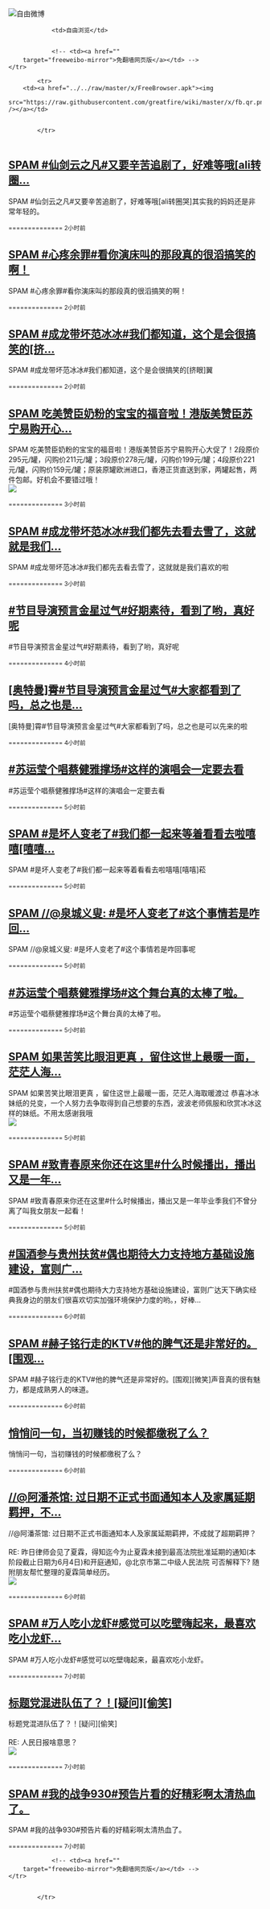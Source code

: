 

<img src="../../raw/master/x/freeweibo.png" alt="自由微博"/>
<table>
    <tr>
                
                <td>自由浏览</td>
        
        
                <!-- <td><a href=""
        target="freeweibo-mirror">免翻墙网页版</a></td> -->
    </tr>
    
            <tr>
        <td><a href="../../raw/master/x/FreeBrowser.apk"><img
        src="https://raw.githubusercontent.com/greatfire/wiki/master/x/fb.qr.png" /></a></td>

        
            </tr>
</table>
<h2>
	<a href="https://freeweibo.com/weibo/3985982929962145" target="freeweibo-mirror">SPAM #仙剑云之凡#又要辛苦追剧了，好难等哦[ali转圈…</a>
</h2>
<p>SPAM #仙剑云之凡#又要辛苦追剧了，好难等哦[ali转圈哭]其实我的妈妈还是非常年轻的。</p>
<p>
	<small> ============== 2小时前</small>
</p><h2>
	<a href="https://freeweibo.com/weibo/3985980350593412" target="freeweibo-mirror">SPAM #心疼余罪#看你演床叫的那段真的很滔搞笑的啊！</a>
</h2>
<p>SPAM #心疼余罪#看你演床叫的那段真的很滔搞笑的啊！</p>
<p>
	<small> ============== 2小时前</small>
</p><h2>
	<a href="https://freeweibo.com/weibo/3985980320795801" target="freeweibo-mirror">SPAM #成龙带坏范冰冰#我们都知道，这个是会很搞笑的[挤…</a>
</h2>
<p>SPAM #成龙带坏范冰冰#我们都知道，这个是会很搞笑的[挤眼]翼</p>
<p>
	<small> ============== 2小时前</small>
</p><h2>
	<a href="https://freeweibo.com/weibo/3985977619684765" target="freeweibo-mirror">SPAM 吃美赞臣奶粉的宝宝的福音啦！港版美赞臣苏宁易购开心…</a>
</h2>
<p>SPAM 吃美赞臣奶粉的宝宝的福音啦！港版美赞臣苏宁易购开心大促了！2段原价295元/罐，闪购价211元/罐；3段原价278元/罐，闪购价199元/罐；4段原价221元/罐，闪购价159元/罐；原装原罐欧洲进口，香港正货直送到家，两罐起售，两件包邮。好机会不要错过哦！<br><img src="http://ww3.sinaimg.cn/large/602cd15ajw1f4tsbea0kgj20k00zkwih.jpg"></p>
<p>
	<small> ============== 3小时前</small>
</p><h2>
	<a href="https://freeweibo.com/weibo/3985972716884168" target="freeweibo-mirror">SPAM #成龙带坏范冰冰#我们都先去看去雪了，这就就是我们…</a>
</h2>
<p>SPAM #成龙带坏范冰冰#我们都先去看去雪了，这就就是我们喜欢的啦</p>
<p>
	<small> ============== 3小时前</small>
</p><h2>
	<a href="https://freeweibo.com/weibo/3985958771026284" target="freeweibo-mirror">#节目导演预言金星过气#好期素待，看到了哟，真好呢</a>
</h2>
<p>#节目导演预言金星过气#好期素待，看到了哟，真好呢</p>
<p>
	<small> ============== 4小时前</small>
</p><h2>
	<a href="https://freeweibo.com/weibo/3985954228221369" target="freeweibo-mirror">[奥特曼]霄#节目导演预言金星过气#大家都看到了吗，总之也是…</a>
</h2>
<p>[奥特曼]霄#节目导演预言金星过气#大家都看到了吗，总之也是可以先来的啦</p>
<p>
	<small> ============== 4小时前</small>
</p><h2>
	<a href="https://freeweibo.com/weibo/3985947462891429" target="freeweibo-mirror">#苏运莹个唱蔡健雅撑场#这样的演唱会一定要去看</a>
</h2>
<p>#苏运莹个唱蔡健雅撑场#这样的演唱会一定要去看</p>
<p>
	<small> ============== 5小时前</small>
</p><h2>
	<a href="https://freeweibo.com/weibo/3985942287110921" target="freeweibo-mirror">SPAM #是坏人变老了#我们都一起来等着看看去啦嘻嘻[嘻嘻…</a>
</h2>
<p>SPAM #是坏人变老了#我们都一起来等着看看去啦嘻嘻[嘻嘻]菘</p>
<p>
	<small> ============== 5小时前</small>
</p><h2>
	<a href="https://freeweibo.com/weibo/3985940358281713" target="freeweibo-mirror">SPAM //@泉城义叟: #是坏人变老了#这个事情若是咋回…</a>
</h2>
<p>SPAM //@泉城义叟: #是坏人变老了#这个事情若是咋回事呢</p>
<p>
	<small> ============== 5小时前</small>
</p><h2>
	<a href="https://freeweibo.com/weibo/3985939841822408" target="freeweibo-mirror">#苏运莹个唱蔡健雅撑场#这个舞台真的太棒了啦。</a>
</h2>
<p>#苏运莹个唱蔡健雅撑场#这个舞台真的太棒了啦。</p>
<p>
	<small> ============== 5小时前</small>
</p><h2>
	<a href="https://freeweibo.com/weibo/3985938490595634" target="freeweibo-mirror">SPAM 如果苦笑比眼泪更真 ，留住这世上最暖一面，茫茫人海…</a>
</h2>
<p>SPAM 如果苦笑比眼泪更真 ，留住这世上最暖一面，茫茫人海取暖渡过 恭喜冰冰妹纸的兑变，一个人努力去争取得到自己想要的东西，波波老师佩服和欣赏冰冰这样的妹纸。不用太感谢我哦<br><img src="http://ww3.sinaimg.cn/large/7858ee61jw1f4tntkm259j20fc0h8mys.jpg"></p>
<p>
	<small> ============== 5小时前</small>
</p><h2>
	<a href="https://freeweibo.com/weibo/3985934041629238" target="freeweibo-mirror">SPAM #致青春原来你还在这里#什么时候播出，播出又是一年…</a>
</h2>
<p>SPAM #致青春原来你还在这里#什么时候播出，播出又是一年毕业季我们不曾分离了叫我女朋友一起看！</p>
<p>
	<small> ============== 5小时前</small>
</p><h2>
	<a href="https://freeweibo.com/weibo/3985932304670573" target="freeweibo-mirror">#国酒参与贵州扶贫#偶也期待大力支持地方基础设施建设，富则广…</a>
</h2>
<p>#国酒参与贵州扶贫#偶也期待大力支持地方基础设施建设，富则广达天下确实经典我身边的朋友们很喜欢切实加强环境保护力度的哟。，好棒…</p>
<p>
	<small> ============== 6小时前</small>
</p><h2>
	<a href="https://freeweibo.com/weibo/3985928789915772" target="freeweibo-mirror">SPAM #赫子铭行走的KTV#他的脾气还是非常好的。[围观…</a>
</h2>
<p>SPAM #赫子铭行走的KTV#他的脾气还是非常好的。[围观][微笑]声音真的很有魅力，都是成熟男人的味道。</p>
<p>
	<small> ============== 6小时前</small>
</p><h2>
	<a href="https://freeweibo.com/weibo/3985928726950617" target="freeweibo-mirror">悄悄问一句，当初赚钱的时候都缴税了么？</a>
</h2>
<p>悄悄问一句，当初赚钱的时候都缴税了么？</p>
<p>
	<small> ============== 6小时前</small>
</p><h2>
	<a href="https://freeweibo.com/weibo/3985923622389837" target="freeweibo-mirror">//@阿潘茶馆: 过日期不正式书面通知本人及家属延期羁押，不…</a>
</h2>
<p>//@阿潘茶馆: 过日期不正式书面通知本人及家属延期羁押，不成就了超期羁押？<br><br>RE: 昨日律师会见了夏霖，得知迄今为止夏霖未接到最高法院批准延期的通知(本阶段截止日期为6月4日)和开庭通知，@北京市第二中级人民法院 可否解释下?  随附朋友帮忙整理的夏霖简单经历。<br><img src="http://ww3.sinaimg.cn/large/5468e636jw1f4tgn8xh4aj218g0tidnq.jpg"></p>
<p>
	<small> ============== 6小时前</small>
</p><h2>
	<a href="https://freeweibo.com/weibo/3985917633420752" target="freeweibo-mirror">SPAM #万人吃小龙虾#感觉可以吃壁嗨起来，最喜欢吃小龙虾…</a>
</h2>
<p>SPAM #万人吃小龙虾#感觉可以吃壁嗨起来，最喜欢吃小龙虾。</p>
<p>
	<small> ============== 7小时前</small>
</p><h2>
	<a href="https://freeweibo.com/weibo/3985911056339698" target="freeweibo-mirror">标题党混进队伍了？！[疑问][偷笑]</a>
</h2>
<p>标题党混进队伍了？！[疑问][偷笑]<br><br>RE: 人民日报啥意思？<br><img src="http://ww3.sinaimg.cn/large/4765f127gw1f4tam3j124j20ci0m8767.jpg"></p>
<p>
	<small> ============== 7小时前</small>
</p><h2>
	<a href="https://freeweibo.com/weibo/3985904312412420" target="freeweibo-mirror">SPAM #我的战争930#预告片看的好精彩啊太清热血了。</a>
</h2>
<p>SPAM #我的战争930#预告片看的好精彩啊太清热血了。</p>
<p>
	<small> ============== 7小时前</small>
</p>
<table>
    <tr>
                
        
        
                <!-- <td><a href=""
        target="freeweibo-mirror">免翻墙网页版</a></td> -->
    </tr>
    
        
            </tr>
</table>
